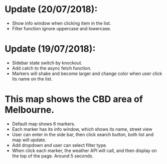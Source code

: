 # Update (20/07/2018):
* Show info window when clicking item in the list.
* Filter function ignore uppercase and lowercase. 

# Update (19/07/2018):
* Sidebar state switch by knockout.
* Add catch to the async fetch function.
* Markers will shake and become larger and change color when user click its name on the list.




# This map shows the CBD area of Melbourne.
* Default map shows 6 markers.
* Each marker has its info window, which shows its name, street view
* User can enter in the side bar, then click search button, both list and map will update.
* Add dropdown and user can select filter type.
* When click each marker, the weather API will call, and then display on the top of the page. Around 5 seconds.

